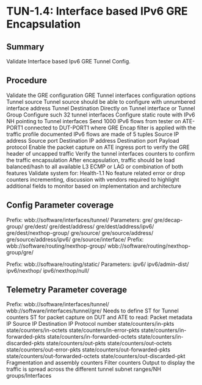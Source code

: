 # TUN-1.4: Interface based IPv6 GRE Encapsulation

## Summary

Validate Interface based Ipv6 GRE Tunnel Config.

## Procedure
Validate the GRE configuration
GRE Tunnel interfaces configuration options
Tunnel source
Tunnel source should be able to configure with unnumbered interface address
Tunnel Destination
Directly on Tunnel interface or Tunnel Group
Configure such 32 tunnel interfaces
Configure static route with IPv6 NH pointing to Tunnel interfaces
Send 1000 IPv6 flows from tester on ATE-PORT1 connected to DUT-PORT1 where GRE Encap filter is applied with the traffic profile documented
IPv6 flows are made of 5 tuples
Source IP address
Source port
Destination IP address
Destination port
Payload protocol
Enable the packet capture on ATE ingress port to verify the GRE header of uncapped traffic
Verify the tunnel interfaces counters to confirm the traffic encapsulation
After encapsulation, traffic should be load balanced/hash to all available L3 ECMP or LAG or combination of both features
Validate system for:
Health-1.1
No feature related error or drop counters incrementing, discussion with vendors required to highlight additional fields to monitor based on implementation and architecture

## Config Parameter coverage

Prefix: wbb://software/interfaces/tunnel/
Parameters:
gre/
gre/decap-group/
gre/dest/
gre/dest/address/
gre/dest/address/ipv6/
gre/dest/nexthop-group/
gre/source/
gre/source/address/
gre/source/address/ipv6/
gre/source/interface/
Prefix:
wbb://software/routing/nexthop-group/
wbb://software/routing/nexthop-group/gre/

Prefix:
wbb://software/routing/static/
Parameters:
ipv6/
ipv6/admin-dist/
ipv6/nexthop/
ipv6/nexthop/null/

## Telemetry Parameter coverage

Prefix:
wbb://software/interfaces/tunnel/
wbb://software/interfaces/tunnel/gre/
Needs to define
ST for Tunnel counters
ST for packet capture on DUT and ATE to read:
Packet metadata
IP Source
IP Destination
IP Protocol number
state/counters/in-pkts
state/counters/in-octets
state/counters/in-error-pkts
state/counters/in-forwarded-pkts
state/counters/in-forwarded-octets
state/counters/in-discarded-pkts
state/counters/out-pkts
state/counters/out-octets
state/counters/out-error-pkts
state/counters/out-forwarded-pkts
state/counters/out-forwarded-octets
state/counters/out-discarded-pkt
Fragmentation and assembly counters Filter counters Output to display the traffic is spread across the different tunnel subnet ranges/NH groups/Interfaces